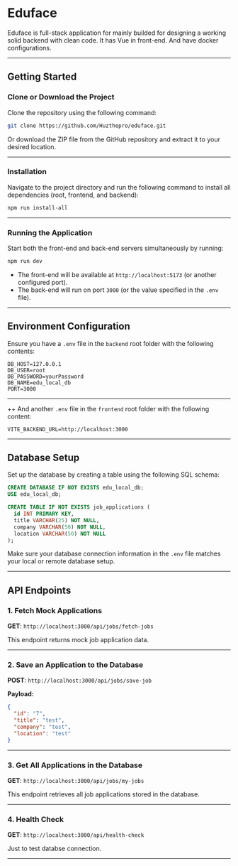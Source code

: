 
# Eduface

Eduface is full-stack application for mainly builded for designing a working solid backend with clean code. It has Vue in front-end. And have docker configurations.

---

## Getting Started

### Clone or Download the Project

Clone the repository using the following command:

```bash
git clone https://github.com/Huzthepro/eduface.git
```

Or download the ZIP file from the GitHub repository and extract it to your desired location.

---

### Installation

Navigate to the project directory and run the following command to install all dependencies (root, frontend, and backend):

```bash
npm run install-all
```

---

### Running the Application

Start both the front-end and back-end servers simultaneously by running:

```bash
npm run dev
```

- The front-end will be available at `http://localhost:5173` (or another configured port).
- The back-end will run on port `3000` (or the value specified in the `.env` file).

---

## Environment Configuration

Ensure you have a `.env` file in the `backend` root folder with the following contents:

```env
DB_HOST=127.0.0.1
DB_USER=root
DB_PASSWORD=yourPassword
DB_NAME=edu_local_db
PORT=3000
```

---
++ And another `.env` file in the `frontend` root folder with the following content:

```env
VITE_BACKEND_URL=http://localhost:3000
```

---

## Database Setup

Set up the database by creating a table using the following SQL schema:

```sql
CREATE DATABASE IF NOT EXISTS edu_local_db;
USE edu_local_db;

CREATE TABLE IF NOT EXISTS job_applications (
  id INT PRIMARY KEY,
  title VARCHAR(25) NOT NULL,
  company VARCHAR(50) NOT NULL,
  location VARCHAR(50) NOT NULL
);

```

Make sure your database connection information in the `.env` file matches your local or remote database setup.

---

## API Endpoints

### 1. Fetch Mock Applications
**GET**: `http://localhost:3000/api/jobs/fetch-jobs`

This endpoint returns mock job application data.

---

### 2. Save an Application to the Database
**POST**: `http://localhost:3000/api/jobs/save-job`

**Payload:**

```json
{
  "id": "7",
  "title": "test",
  "company": "test",
  "location": "test"
}
```

---

### 3. Get All Applications in the Database
**GET**: `http://localhost:3000/api/jobs/my-jobs`

This endpoint retrieves all job applications stored in the database.

---


### 4. Health Check
**GET**: `http://localhost:3000/api/health-check`

Just to test databse connection.

---
